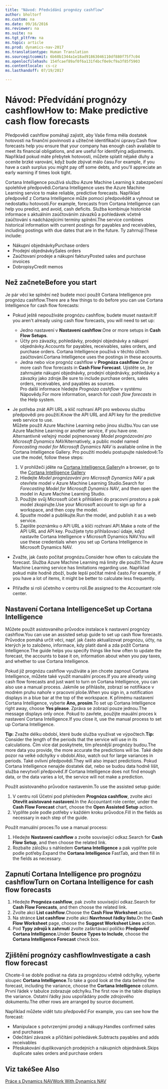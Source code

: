 ```yaml
---
title: "Návod: Předvídání prognózy cashflow"
author: bholtorf
ms.custom: na
ms.date: 09/16/2016
ms.reviewer: na
ms.suite: na
ms.tgt_pltfrm: na
ms.topic: article
ms.prod: dynamics-nav-2017
ms.translationtype: Human Translation
ms.sourcegitcommit: 6b60b1344a1e18ad91863046110df880f75f7c04
ms.openlocfilehash: 154fcaef89af0f6a131f4bcf0e9cf9a3f85f5903
ms.contentlocale: cs-cz
ms.lasthandoff: 07/19/2017

---
```


# <a name="how-to-make-predictive-cash-flow-forecasts"></a><span data-ttu-id="af62f-102">Návod: Předvídání prognózy cashflow</span><span class="sxs-lookup"><span data-stu-id="af62f-102">How to: Make predictive cash flow forecasts</span></span>
<span data-ttu-id="af62f-103">Předpovědi cashflow pomáhají zajistit, aby Vaše firma měla dostatek hotovosti na finanční povinnosti a užitečné identifikační úpravy.</span><span class="sxs-lookup"><span data-stu-id="af62f-103">Cash flow forecasts help you ensure that your company has enough cash available to meet its financial obligations, and are useful for identifying adjustments.</span></span> <span data-ttu-id="af62f-104">Například pokud máte přebytek hotovosti, můžete splatit nějaké dluhy a oceníte brzké varování, když bude zbývat málo času.</span><span class="sxs-lookup"><span data-stu-id="af62f-104">For example, if you have a cash surplus you might pay off some debts, and you'll appreciate an early warning if times look tight.</span></span> 

<span data-ttu-id="af62f-105">Cortana Intelligence používá službu Azure Machine Learning k zabezpečení spolehlivé předpovědi.</span><span class="sxs-lookup"><span data-stu-id="af62f-105">Cortana Intelligence uses the Azure Machine Learning service to make reliable, predictive forecasts.</span></span> <span data-ttu-id="af62f-106">Například předpověď z Cortana Intelligence může pomoci předpovědět a vyhnout se nedostatku hotovosti.</span><span class="sxs-lookup"><span data-stu-id="af62f-106">For example, forecasts from Cortana Intelligence can help you predict, and avoid, cash deficits.</span></span> <span data-ttu-id="af62f-107">Služba kombinuje historické informace s aktuálním zaúčtováním závazků a pohledávek včetně zaúčtování s nadcházejícími termíny splnění.</span><span class="sxs-lookup"><span data-stu-id="af62f-107">The service combines historical information with current postings for payables and receivables, including postings with due dates that are in the future.</span></span> <span data-ttu-id="af62f-108">Ty zahrnují:</span><span class="sxs-lookup"><span data-stu-id="af62f-108">These include:</span></span>
* <span data-ttu-id="af62f-109">Nákupní objednávky</span><span class="sxs-lookup"><span data-stu-id="af62f-109">Purchase orders</span></span>
* <span data-ttu-id="af62f-110">Prodejní objednávky</span><span class="sxs-lookup"><span data-stu-id="af62f-110">Sales orders</span></span>
* <span data-ttu-id="af62f-111">Zaúčtovaní prodeje a nákupní faktury</span><span class="sxs-lookup"><span data-stu-id="af62f-111">Posted sales and purchase invoices</span></span>
* <span data-ttu-id="af62f-112">Dobropisy</span><span class="sxs-lookup"><span data-stu-id="af62f-112">Credit memos</span></span>

## <a name="before-you-start"></a><span data-ttu-id="af62f-113">Než začnete</span><span class="sxs-lookup"><span data-stu-id="af62f-113">Before you start</span></span>  
<span data-ttu-id="af62f-114">Je pár věcí ke splnění než budete moci použít Cortana Intelligence pro prognózu cashflow.</span><span class="sxs-lookup"><span data-stu-id="af62f-114">There are a few things to do before you can use Cortana Intelligence for cash flow forecasts:</span></span> 
* <span data-ttu-id="af62f-115">Pokud ještě nepoužíváte prognózu cashflow, budete muset nastavit:</span><span class="sxs-lookup"><span data-stu-id="af62f-115">If you aren't already using cash flow forecasts, you will need to set up:</span></span>
    * <span data-ttu-id="af62f-116">Jedno nastavení v **Nastavení cashflow**.</span><span class="sxs-lookup"><span data-stu-id="af62f-116">One or more setups in **Cash Flow Setups**.</span></span> 
    * <span data-ttu-id="af62f-117">Účty pro závazky, pohledávky, prodejní objednávky a nákupní objednávky.</span><span class="sxs-lookup"><span data-stu-id="af62f-117">Accounts for payables, receivables, sales orders, and purchase orders.</span></span> <span data-ttu-id="af62f-118">Cortana Intelligence používá v těchto účtech zaúčtování.</span><span class="sxs-lookup"><span data-stu-id="af62f-118">Cortana Intelligence uses the postings in these accounts.</span></span>
    * <span data-ttu-id="af62f-119">Jedna nebo více prognóz cashflow v **Prognóza cashflow**.</span><span class="sxs-lookup"><span data-stu-id="af62f-119">One or more cash flow forecasts in **Cash Flow Forecast**.</span></span> <span data-ttu-id="af62f-120">Ujistěte se, že zahrnujete nákupní objednávky, prodejní objednávky, pohledávky a závazky jako zdroje.</span><span class="sxs-lookup"><span data-stu-id="af62f-120">Be sure to include purchase orders, sales orders, receivables, and payables as sources.</span></span>  
    <span data-ttu-id="af62f-121">Pro další informace hledejte _Prognóza cashflow_ v systému Nápovědy.</span><span class="sxs-lookup"><span data-stu-id="af62f-121">For more information, search for _cash flow forecasts_ in the Help system.</span></span> 
* <span data-ttu-id="af62f-122">Je potřeba znát API URL a klíč rozhraní API pro webovou službu předpovědi pro použití.</span><span class="sxs-lookup"><span data-stu-id="af62f-122">Know the API URL and API key for the predictive web service to use.</span></span>  
    <span data-ttu-id="af62f-123">Můžete použít Azure Machine Learning nebo jinou službu.</span><span class="sxs-lookup"><span data-stu-id="af62f-123">You can use Azure Machine Learning or another service, if you have one.</span></span> <span data-ttu-id="af62f-124">Alternantivně veřejný model pojmenovaný _Model prognózování pro Microsoft Dynamics NAV_</span><span class="sxs-lookup"><span data-stu-id="af62f-124">Alternatively, a public model named _Forecasting model for Microsoft Dynamics NAV_ is available online in the Cortana Intelligence Gallery.</span></span> <span data-ttu-id="af62f-125">Pro použití modelu postupujte následově:</span><span class="sxs-lookup"><span data-stu-id="af62f-125">To use the model, follow these steps:</span></span>

    1. <span data-ttu-id="af62f-126">V prohlížeči jděte na [Cortana Intelligence Gallery](https://go.microsoft.com/fwlink/?linkid=828352)</span><span class="sxs-lookup"><span data-stu-id="af62f-126">In a browser, go to the [Cortana Intelligence Gallery](https://go.microsoft.com/fwlink/?linkid=828352)</span></span>
    2. <span data-ttu-id="af62f-127">Hledejte _Model prognózování pro Microsoft Dynamics NAV_ a pak otevřete model v Azure Machine Learning Studio.</span><span class="sxs-lookup"><span data-stu-id="af62f-127">Search for _Forecasting Model for Microsoft Dynamics NAV_, and then open the model in Azure Machine Learning Studio.</span></span>
    3. <span data-ttu-id="af62f-128">Použijte svůj Microsoft účet k přihlášení do pracovní prostoru a pak model zkopírujte.</span><span class="sxs-lookup"><span data-stu-id="af62f-128">Use your Microsoft account to sign up for a workspace, and then copy the model.</span></span>
    4. <span data-ttu-id="af62f-129">Spusťte model a publikujte.</span><span class="sxs-lookup"><span data-stu-id="af62f-129">Run the model, and publish it as a web service.</span></span>
    5. <span data-ttu-id="af62f-130">Zapište poznámku o API URL a klíči rozhraní API.</span><span class="sxs-lookup"><span data-stu-id="af62f-130">Make a note of the API URL and API key.</span></span> <span data-ttu-id="af62f-131">Použijete tyto přihlašovací údaje, když nastavíte Cortana Intelligence v Microsoft Dynamics NAV.</span><span class="sxs-lookup"><span data-stu-id="af62f-131">You will use these credentials when you set up Cortana Intelligence in Microsoft Dynamics NAV.</span></span>  

* <span data-ttu-id="af62f-132">Zvažte, jak často počítat prognózu.</span><span class="sxs-lookup"><span data-stu-id="af62f-132">Consider how often to calculate the forecast.</span></span> <span data-ttu-id="af62f-133">Služba Azure Machine Learning má limity dle použití.</span><span class="sxs-lookup"><span data-stu-id="af62f-133">The Azure Machine Learning service has limitations regarding use.</span></span> <span data-ttu-id="af62f-134">Například pokud máte hodně zboží, bude lepší počítat méně často.</span><span class="sxs-lookup"><span data-stu-id="af62f-134">For example, if you have a lot of items, it might be better to calculate less frequently.</span></span> 
* <span data-ttu-id="af62f-135">Přiřaďte si roli účetního v centru rolí.</span><span class="sxs-lookup"><span data-stu-id="af62f-135">Be assigned to the Accountant role center.</span></span> 

## <a name="set-up-cortana-intelligence"></a><span data-ttu-id="af62f-136">Nastavení Cortana Intelligence</span><span class="sxs-lookup"><span data-stu-id="af62f-136">Set up Cortana Intelligence</span></span>
<span data-ttu-id="af62f-137">Můžete použít asistovaného průvodce instalace k nastavení prognózy cashflow.</span><span class="sxs-lookup"><span data-stu-id="af62f-137">You can use an assisted setup guide to set up cash flow forecasts.</span></span> <span data-ttu-id="af62f-138">Průvodce pomáhá určit věci, např. jak často aktualizovat prognózu, účty, na kterých je to založeno, informace, kdy platit daně a zda požít Cortana Intelligence.</span><span class="sxs-lookup"><span data-stu-id="af62f-138">The guide helps you specify things like how often to update the forecast, the accounts to base it on, information about when you pay taxes, and whether to use Cortana Intelligence.</span></span>  

<span data-ttu-id="af62f-139">Pokud již prognózu cashflow využíváte a jen chcete zapnout Cortana Intelligence, můžete také využít manuální proces.</span><span class="sxs-lookup"><span data-stu-id="af62f-139">If you are already using cash flow forecasts and just want to turn on Cortana Intelligence, you can also use a manual process.</span></span> <span data-ttu-id="af62f-140">Jakmile se přihlásíte, zobrazí se notifikace v modrém pruhu nahoře v pracovní ploše.</span><span class="sxs-lookup"><span data-stu-id="af62f-140">When you sign in, a notification displays in a blue bar at the top of the workspace.</span></span> <span data-ttu-id="af62f-141">K přímému nastavení Cortana Intelligence, vyberte **Ano, prosím**.</span><span class="sxs-lookup"><span data-stu-id="af62f-141">To set up Cortana Intelligence right away, choose **Yes please**.</span></span> <span data-ttu-id="af62f-142">Zpráva se zobrazí pouze jednou.</span><span class="sxs-lookup"><span data-stu-id="af62f-142">The message displays only once.</span></span> <span data-ttu-id="af62f-143">Pokud to zavřete, použijte mauální proces k nastavení Cortana Intelligence.</span><span class="sxs-lookup"><span data-stu-id="af62f-143">If you close it, use the manual process to set up Cortana Intelligence.</span></span>  

<span data-ttu-id="af62f-144">**Tip:** Zvažte délku období, které bude služba využívat ve výpočtech.</span><span class="sxs-lookup"><span data-stu-id="af62f-144">**Tip:** Consider the length of the periods that the service will use in its calculations.</span></span> <span data-ttu-id="af62f-145">Čím více dat poskytnete, tím přesnější prognózy budou.</span><span class="sxs-lookup"><span data-stu-id="af62f-145">The more data you provide, the more accurate the predictions will be.</span></span> <span data-ttu-id="af62f-146">Také dejte pozor na velké odchylky v období.</span><span class="sxs-lookup"><span data-stu-id="af62f-146">Also, watch out for large variances in periods.</span></span> <span data-ttu-id="af62f-147">Také ovlivní předpovědi.</span><span class="sxs-lookup"><span data-stu-id="af62f-147">They will also impact predictions.</span></span> <span data-ttu-id="af62f-148">Pokud Cortana Intelligence nenajde dostatek dat, nebo se budou data hodně lišit, služba nevytvoří předpověď.</span><span class="sxs-lookup"><span data-stu-id="af62f-148">If Cortana Intelligence does not find enough data, or the data varies a lot, the service will not make a prediction.</span></span> 

<span data-ttu-id="af62f-149">Použít asistovaného průvodce nastavením.</span><span class="sxs-lookup"><span data-stu-id="af62f-149">To use the assisted setup guide:</span></span>
1. <span data-ttu-id="af62f-150">V centru rolí Účetní pod přehledem **Prognóza cashflow**, zvolte akci **Otevřít asistované nastavení**.</span><span class="sxs-lookup"><span data-stu-id="af62f-150">In the Accountant role center, under the **Cash Flow Forecast** chart, choose the **Open Assisted Setup** action.</span></span>
2. <span data-ttu-id="af62f-151">Vyplňte pole podle potřeby v každém kroku průvodce.</span><span class="sxs-lookup"><span data-stu-id="af62f-151">Fill in the fields as necessary in each step of the guide.</span></span>

<span data-ttu-id="af62f-152">Použít manuální proces:</span><span class="sxs-lookup"><span data-stu-id="af62f-152">To use a manual process:</span></span>
1. <span data-ttu-id="af62f-153">Hledejte **Nastavení cashflow** a zvolte související odkaz.</span><span class="sxs-lookup"><span data-stu-id="af62f-153">Search for **Cash Flow Setup**, and then choose the related link.</span></span>
2. <span data-ttu-id="af62f-154">Rozbalte záložku s náhledem **Cortana Intelligence** a pak vyplňte pole podle potřeby.</span><span class="sxs-lookup"><span data-stu-id="af62f-154">Expand the **Cortana Intelligence** FastTab, and then fill in the fields as necessary.</span></span>

## <a name="turn-on-cortana-intelligence-for-cash-flow-forecasts"></a><span data-ttu-id="af62f-155">Zapnutí Cortana Intelligence pro prognózu cashflow</span><span class="sxs-lookup"><span data-stu-id="af62f-155">Turn on Cortana Intelligence for cash flow forecasts</span></span>
1. <span data-ttu-id="af62f-156">Hledejte **Prognóza cashflow**, pak zvolte související odkaz.</span><span class="sxs-lookup"><span data-stu-id="af62f-156">Search for **Cash Flow Forecasts**, and then choose the related link.</span></span>
2. <span data-ttu-id="af62f-157">Zvolte akci **List cashflow**.</span><span class="sxs-lookup"><span data-stu-id="af62f-157">Choose the **Cash Flow Worksheet** action.</span></span>
3. <span data-ttu-id="af62f-158">Na stránce **List cashflow** zvolte akci **Navrhnout řádky listu**.</span><span class="sxs-lookup"><span data-stu-id="af62f-158">On the **Cash Flow Worksheet** page, choose the **Suggest Worksheet Lines** action.</span></span>  
4. <span data-ttu-id="af62f-159">Pod **Typy zdrojů k zahrnutí** zvolte zaškrtávací políčko **Předpověď Cortana Intelligence**.</span><span class="sxs-lookup"><span data-stu-id="af62f-159">Under **Source Types to Include**, choose the **Cortana Intelligence Forecast** check box.</span></span>

## <a name="investigate-a-cash-flow-forecast"></a><span data-ttu-id="af62f-160">Zjištění prognózy cashflow</span><span class="sxs-lookup"><span data-stu-id="af62f-160">Investigate a cash flow forecast</span></span>
<span data-ttu-id="af62f-161">Chcete-li se dobře podívat na data za prognózou včetně odchylky, vyberte sloupec **Cortana Intelligence**.</span><span class="sxs-lookup"><span data-stu-id="af62f-161">To take a good look at the data behind the forecast, including the variance, choose the **Cortana Intelligence** column.</span></span> <span data-ttu-id="af62f-162">První řádek v tabulce zobrazuje odchylku.</span><span class="sxs-lookup"><span data-stu-id="af62f-162">The first row in the table displays the variance.</span></span> <span data-ttu-id="af62f-163">Ostatní řádky jsou uspořádány podle zdrojového dokumentu.</span><span class="sxs-lookup"><span data-stu-id="af62f-163">The other rows are arranged by source document.</span></span>  

<span data-ttu-id="af62f-164">Například můžete vidět tuto předpověď:</span><span class="sxs-lookup"><span data-stu-id="af62f-164">For example, you can see how the forecast:</span></span>    
* <span data-ttu-id="af62f-165">Manipulace s potvrzenými prodeji a nákupy.</span><span class="sxs-lookup"><span data-stu-id="af62f-165">Handles confirmed sales and purchases</span></span> 
* <span data-ttu-id="af62f-166">Odečítání závazek a přičítání pohledávek.</span><span class="sxs-lookup"><span data-stu-id="af62f-166">Subtracts payables and adds receivables</span></span>
* <span data-ttu-id="af62f-167">Přeskakování duplikovaných prodejních a nákupních objednávek.</span><span class="sxs-lookup"><span data-stu-id="af62f-167">Skips duplicate sales orders and purchase orders</span></span>

## <a name="see-also"></a><span data-ttu-id="af62f-168">Viz také</span><span class="sxs-lookup"><span data-stu-id="af62f-168">See Also</span></span>  
[<span data-ttu-id="af62f-169">Práce s Dynamics NAV</span><span class="sxs-lookup"><span data-stu-id="af62f-169">Work With Dynamics NAV</span></span>](ui-work-product.md)

